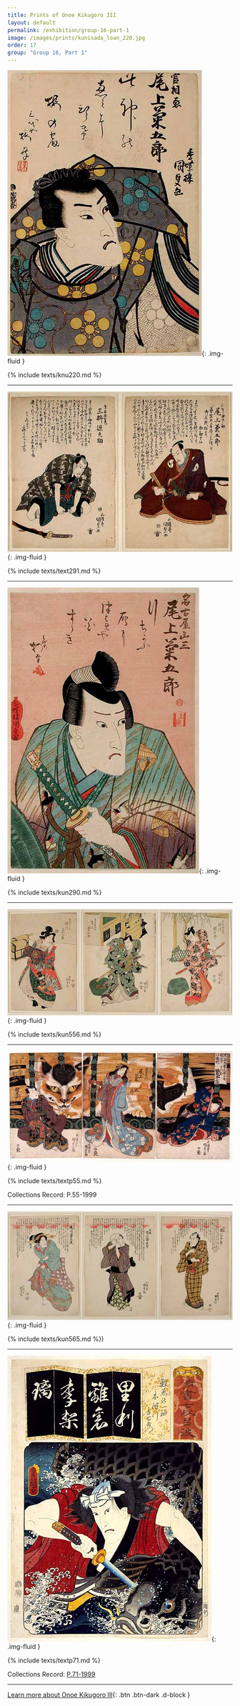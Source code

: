 ```yaml
---
title: Prints of Onoe Kikugoro III
layout: default
permalink: /exhibition/group-16-part-1
image: /images/prints/kunisada_loan_220.jpg
order: 17
group: "Group 16, Part 1"
---
```

![Kunisada Image](/images/prints/kunisada_loan_220.jpg){: .img-fluid }

{% include texts/knu220.md %}

----

![Kunisada Image](/images/prints/kunisada_loan_291.jpg){: .img-fluid }

{% include texts/text291.md %}

----

![Kunisada Image](/images/prints/kunisada_loan_290.jpg){: .img-fluid }

{% include texts/kun290.md %}

----

![Kunisada Image](/images/prints/kunisada_loan_556.jpg){: .img-fluid }

{% include texts/kun556.md %}

----

![Kunisada Image](/images/prints/p.55-1999.jpg){: .img-fluid }

{% include texts/textp55.md %}

Collections Record: P.55-1999

----

![Kunisada Image](/images/prints/kunisada_loan_565.jpg){: .img-fluid }

{% include texts/kun565.md %})

----

![Kunisada Image](/images/prints/p.71-1999.jpg){: .img-fluid }

{% include texts/textp71.md %}

Collections Record: [P.71-1999](https://data.fitzmuseum.cam.ac.uk/id/object/9464)

----

[Learn more about Onoe Kikugoro III](/themes/onoe-kikugoro-iii){: .btn .btn-dark .d-block }
